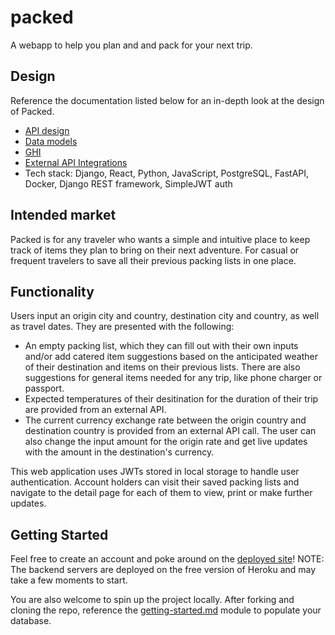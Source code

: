 # packed

A webapp to help you plan and and pack for your next trip.

## Design

Reference the documentation listed below for an in-depth look at the design of Packed.

- [API design](docs/apis.md)
- [Data models](docs/data-model.md)
- [GHI](docs/ghi.md)
- [External API Integrations](docs/integrations.md)
- Tech stack: Django, React, Python, JavaScript, PostgreSQL, FastAPI, Docker, Django REST framework, SimpleJWT auth

## Intended market

Packed is for any traveler who wants a simple and intuitive place to keep track of items they plan to bring on their next adventure. For casual or frequent travelers to save all their previous packing lists in one place.

## Functionality

Users input an origin city and country, destination city and country, as well as travel dates. They are presented with the following:

- An empty packing list, which they can fill out with their own inputs and/or add catered item suggestions based on the anticipated weather of their destination and items on their previous lists. There are also suggestions for general items needed for any trip, like phone charger or passport.
- Expected temperatures of their desitination for the duration of their trip are provided from an external API.
- The current currency exchange rate between the origin country and destination country is provided from an external API call. The user can also change the input amount for the origin rate and get live updates with the amount in the destination's currency.

This web application uses JWTs stored in local storage to handle user authentication. Account holders can visit their saved packing lists and navigate to the detail page for each of them to view, print or make further updates.

## Getting Started

Feel free to create an account and poke around on the [deployed site](https://packed-module-3.gitlab.io/packed)! NOTE: The backend servers are deployed on the free version of Heroku and may take a few moments to start.

You are also welcome to spin up the project locally. After forking and cloning the repo, reference the [getting-started.md](getting-started.md) module to populate your database.
